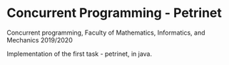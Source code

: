 # Concurrent Programming - Petrinet

Concurrent programming, Faculty of Mathematics, Informatics, and Mechanics 2019/2020

Implementation of the first task - petrinet, in java.
